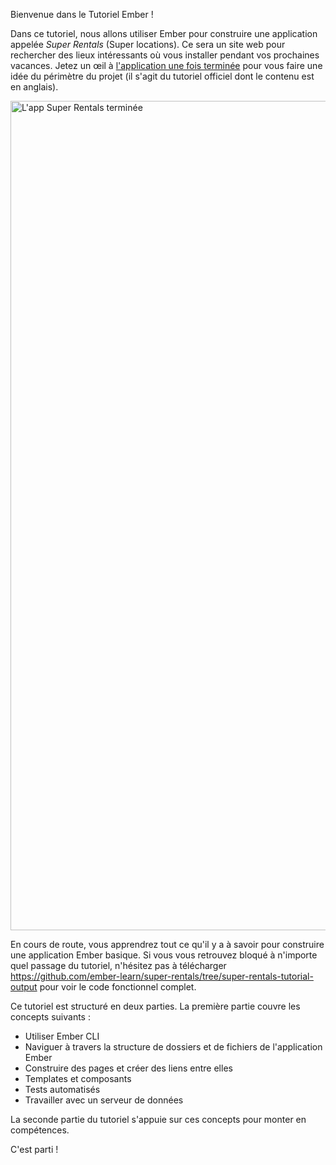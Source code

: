 Bienvenue dans le Tutoriel Ember&nbsp;!

Dans ce tutoriel, nous allons utiliser Ember pour construire une application appelée _Super Rentals_ (Super locations). Ce sera un site web pour rechercher des lieux intéressants où vous installer pendant vos prochaines vacances. Jetez un œil à [l'application une fois terminée](https://ember-super-rentals.netlify.com) pour vous faire une idée du périmètre du projet (il s'agit du tutoriel officiel dont le contenu est en anglais).

<img src="/images/tutorial/part-2/provider-components/homepage-with-rentals-component@2x.png" alt="L'app Super Rentals terminée" width="1024" height="1327">

<!-- spell ignore -->
En cours de route, vous apprendrez tout ce qu'il y a à savoir pour construire une application Ember basique. Si vous vous retrouvez bloqué à n'importe quel passage du tutoriel, n'hésitez pas à télécharger <https://github.com/ember-learn/super-rentals/tree/super-rentals-tutorial-output> pour voir le code fonctionnel complet.

Ce tutoriel est structuré en deux parties. La première partie couvre les concepts suivants&nbsp;:

- Utiliser Ember CLI
- Naviguer à travers la structure de dossiers et de fichiers de l'application Ember
- Construire des pages et créer des liens entre elles 
- Templates et composants
- Tests automatisés
- Travailler avec un serveur de données

La seconde partie du tutoriel s'appuie sur ces concepts pour monter en compétences.

C'est parti&nbsp;!

